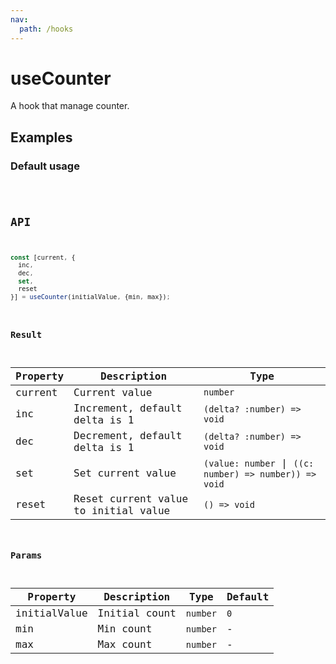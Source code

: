 ```yaml
---
nav:
  path: /hooks
---
```


# useCounter

A hook that manage counter.

## Examples

### Default usage

<code src="./demo/demo1.tsx" />

## API

```typescript
const [current, {
  inc,
  dec,
  set,
  reset
}] = useCounter(initialValue, {min, max});
```

### Result

| Property | Description                          | Type                                                   |
|----------|--------------------------------------|--------------------------------------------------------|
| current  | Current value                        | `number`                                               |
| inc      | Increment, default delta is 1        | `(delta? :number) => void`                             |
| dec      | Decrement, default delta is 1        | `(delta? :number) => void`                             |
| set      | Set current value                    | `(value: number` \| `((c: number) => number)) => void` |
| reset    | Reset current value to initial value | `() => void`                                           |

### Params

| Property     | Description   | Type     | Default |
|--------------|---------------|----------|---------|
| initialValue | Initial count | `number` | `0`     |
| min          | Min count     | `number` | -       |
| max          | Max count     | `number` | -       |
